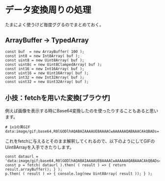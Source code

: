# データ変換周りの処理

たまによく使うけど毎度ググるのでまとめておく。

## ArrayBuffer → TypedArray

```
const buf  = new ArrayBuffer( 100 );
const int8 = new Int8Array( buf );
const uint8 = new Uint8Array( buf );
const uint8c = new Uint8ClampedArray( buf );
const int16 = new Int16Array( buf );
const uint16 = new Uint16Array( buf );
const int32 = new Int32Array( buf );
const uint32 = new Uint32Array( buf );
```

## 小技：fetchを用いた変換[ブラウザ]

例えば画像を表示する時にBase64変換したのを使ったりすることもあると思います。

```
# 1x1の黒GIF
data:image/gif;base64,R0lGODlhAQABAIAAAAUEBAAAACwAAAAAAQABAAACAkQBADs=
```

これをfetchに与えるとそのまま解釈してくれるので、以下のようにしてGIFのUint8Arrayを入手できたりします。

```
const dataurl = 'data:image/gif;base64,R0lGODlhAQABAIAAAAUEBAAAACwAAAAAAQABAAACAkQBADs=';
const p = fetch( dataurl ).then( ( result ) => { return result.arrayBuffer(); } );
p.then( ( result ) => { console.log(new Uint8Array( result )); } );
```
